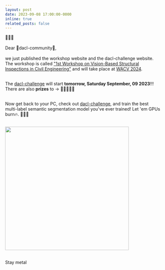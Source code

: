 ```yaml
---
layout: post
date: 2023-09-08 17:00:00-0000
inline: true
related_posts: false
---
```

🐶🐶🐶<br/><br/> 
Dear 🐶dacl-community🐶, <br/><br/> we just published the workshop website and the dacl-challenge website. The workshop is called ["1st Workshop on Vision-Based Structural Inspections in Civil Engineering"](https://dacl.ai/workshop.html) and will take place at [WACV 2024](https://wacv2024.thecvf.com/). <br/><br/> 

The [dacl-challenge](https://eval.ai/web/challenges/challenge-page/2130/overview) will start **tomorrow, Saturday September, 09 2023**!!! There are also **prizes** to &rarr; 🫰🤑🤑🤑🫰<br/><br/> 

Now get back to your PC, check out [dacl-challenge](https://eval.ai/web/challenges/challenge-page/2130/overview), and train the best multi-label semantic segmentation model you've ever trained! Let 'em GPUs burn🔥. 
🐶🐶🐶<br/><br/> 

<img src="https://i.chzbgr.com/full/8369527552/h08A32DEE/heavy-metal-constructioning" width="400"/><br/><br/> 


Stay metal

